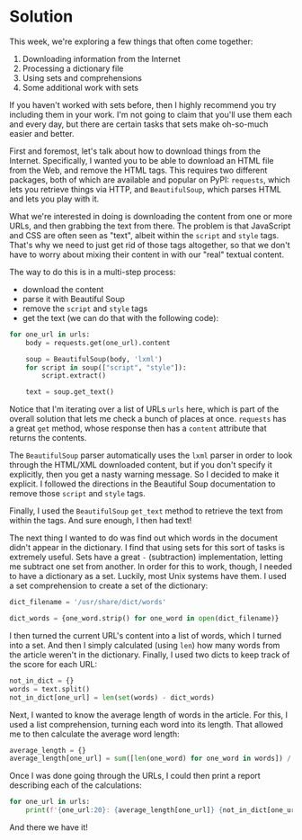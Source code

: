 # Solution

This week, we're exploring a few things that often come together:

1. Downloading information from the Internet
2. Processing a dictionary file
3. Using sets and comprehensions
4. Some additional work with sets

If you haven't worked with sets before, then I highly recommend you try including them in your work. I'm not going to claim that you'll use them each and every day, but there are certain tasks that sets make oh-so-much easier and better.

First and foremost, let's talk about how to download things from the Internet. Specifically, I wanted you to be able to download an HTML file from the Web, and remove the HTML tags. This requires two different packages, both of which are available and popular on PyPI: `requests`, which lets you retrieve things via HTTP, and `BeautifulSoup`, which parses HTML and lets you play with it.

What we're interested in doing is downloading the content from one or more URLs, and then grabbing the text from there. The problem is that JavaScript and CSS are often seen as "text", albeit within the `script` and `style` tags. That's why we need to just get rid of those tags altogether, so that we don't have to worry about mixing their content in with our "real" textual content.

The way to do this is in a multi-step process:
- download the content
- parse it with Beautiful Soup
- remove the `script` and `style` tags
- get the text (we can do that with the following code):

```python
for one_url in urls:
    body = requests.get(one_url).content

    soup = BeautifulSoup(body, 'lxml')
    for script in soup(["script", "style"]):
        script.extract()        

    text = soup.get_text()
```

Notice that I'm iterating over a list of URLs `urls` here, which is part of the overall solution that lets me check a bunch of places at once. `requests` has a great `get` method, whose response then has a `content` attribute that returns the contents.

The `BeautifulSoup` parser automatically uses the `lxml` parser in order to look through the HTML/XML downloaded content, but if you don't specify it explicitly, then you get a nasty warning message. So I decided to make it explicit. I followed the directions in the Beautiful Soup documentation to remove those `script` and `style` tags.

Finally, I used the `BeautifulSoup` `get_text` method to retrieve the text from within the tags. And sure enough, I then had text!

The next thing I wanted to do was find out which words in the document didn't appear in the dictionary. I find that using sets for this sort of tasks is extremely useful. Sets have a great `-` (subtraction) implementation, letting me subtract one set from another. In order for this to work, though, I needed to have a dictionary as a set. Luckily, most Unix systems have them. I used a set comprehension to create a set of the dictionary:

```python
dict_filename = '/usr/share/dict/words'

dict_words = {one_word.strip() for one_word in open(dict_filename)}
```

I then turned the current URL's content into a list of words, which I turned into a set. And then I simply calculated (using `len`) how many words from the article weren't in the dictionary. Finally, I used two dicts to keep track of the score for each URL:

```python
not_in_dict = {}
words = text.split()
not_in_dict[one_url] = len(set(words) - dict_words)
```

Next, I wanted to know the average length of words in the article. For this, I used a list comprehension, turning each word into its length. That allowed me to then calculate the average word length:

```python
average_length = {}
average_length[one_url] = sum([len(one_word) for one_word in words]) / len(words)
```

Once I was done going through the URLs, I could then print a report describing each of the calculations:

```python
for one_url in urls:
    print(f'{one_url:20}: {average_length[one_url]} {not_in_dict[one_url]}')
```

And there we have it!
